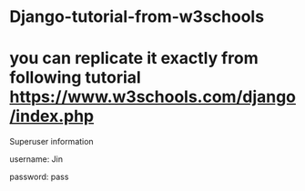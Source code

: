 # Django-tutorial-from-w3schools

# you can replicate it exactly from following tutorial https://www.w3schools.com/django/index.php

Superuser information


username: Jin

password: pass
